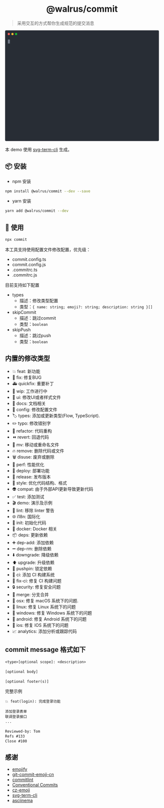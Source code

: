 <h1 align="center">@walrus/commit</h1>

> 采用交互的方式帮你生成规范的提交消息

<p align="center">
  <img width="600" src="./docs/commit.svg">
</p>

本 demo 使用 [svg-term-cli](https://github.com/marionebl/svg-term-cli) 生成。

## 📦 安装

- npm 安装

```bash
npm install @walrus/commit --dev --save
```

- yarn 安装

```bash
yarn add @walrus/commit --dev
```

## 🔨 使用

```sh
npx commit
```

本工具支持使用配置文件修改配置，优先级：

- commit.config.ts
- commit.config.js
- .commitrc.ts
- .commitrc.js

目前支持如下配置

- types 
  - 描述：修改类型配置
  - 类型：`{ name: string; emoji?: string; description: string }[]`
- skipCommit
  - 描述：跳过commit
  - 类型：`boolean`
- skipPush
  - 描述：跳过push
  - 类型：`boolean`

## 内置的修改类型

- 💥 feat: 新功能
- 🐛 fix: 修复BUG
- 🚑 quickfix: 重要补丁
- 🚧 wip: 工作进行中
- 💄 ui: 修改UI或者样式文件
- 📖 docs: 文档相关
- 🔧 config: 修改配置文件
- 🏷️  types: 添加或更新类型(Flow, TypeScript).
- ✏️ typo: 修改错别字
- 🔨 refactor: 代码重构
- ⏪ revert: 回退代码
- 🚚 mv: 移动或重命名文件
- 🔥 remove: 删除代码或文件
- 🗑️  disuse: 废弃或删除
- 🐎 perf: 性能优化
- 🚀 deploy: 部署功能
- 🔖 release: 发布版本
- 🎨 style: 优化代码结构、格式
- 👽 compat: 由于外部API更新导致更新代码
- ✅ test: 添加测试
- 🎬 demo: 演示及示例
- 🚨 lint: 移除 linter 警告
- 🌐 i18n: 国际化
- 🎉 init: 初始化代码
- 🐳 docker: Docker 相关
- 📦 deps: 更新依赖
- ➕ dep-add: 添加依赖
- ➖ dep-rm: 删除依赖
- ⬇️  downgrade: 降级依赖
- ⬆️  upgrade: 升级依赖
- 📌 pushpin: 锁定依赖
- 👷 ci: 添加 CI 构建系统
- 💚 fix-ci: 修复 CI 构建问题
- 🔒 security: 修复安全问题
- 🔀 merge: 分支合并
- 🍎 osx: 修复 macOS 系统下的问题.
- 🐧 linux: 修复 Linux 系统下的问题
- 🏁 windows: 修复 Windows 系统下的问题
- 🤖 android: 修复 Android 系统下的问题
- 🍏 ios: 修复 IOS 系统下的问题
- 📈 analytics: 添加分析或跟踪代码

## commit message 格式如下

```
<type>[optional scope]: <description>

[optional body]

[optional footer(s)]
```

完整示例

```
💥 feat(login): 完成登录功能

添加登录表单
联调登录接口
...

Reviewed-by: Tom
Refs #133
Close #100
```

## 感谢

- [emojify](https://github.com/mrowa44/emojify)
- [git-commit-emoji-cn](https://github.com/liuchengxu/git-commit-emoji-cn)
- [commitlint](https://github.com/conventional-changelog/commitlint)
- [Conventional Commits](https://www.conventionalcommits.org/en/v1.0.0/)
- [cz-emoji](https://github.com/ngryman/cz-emoji)
- [svg-term-cli](https://github.com/marionebl/svg-term-cli)
- [asciinema](https://github.com/asciinema/asciinema)
